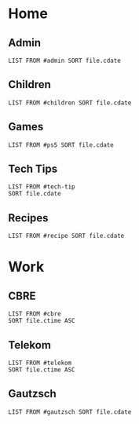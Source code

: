 # Home

## Admin
```dataview
LIST FROM #admin SORT file.cdate
```
## Children
```dataview
LIST FROM #children SORT file.cdate
```
## Games
```dataview
LIST FROM #ps5 SORT file.cdate
```
## Tech Tips

```dataview
LIST FROM #tech-tip 
SORT file.cdate
```
## Recipes
```dataview
LIST FROM #recipe SORT file.cdate
```
# Work
## CBRE
```dataview
LIST FROM #cbre 
SORT file.ctime ASC
```
## Telekom
```dataview
LIST FROM #telekom 
SORT file.ctime ASC
```
## Gautzsch
```dataview
LIST FROM #gautzsch SORT file.cdate
```